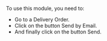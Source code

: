 To use this module, you need to:

- Go to a Delivery Order.
- Click on the button Send by Email.
- And finally click on the button Send.
